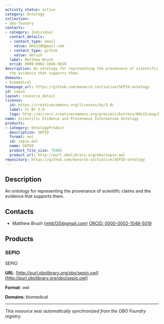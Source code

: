 ```yaml
---
activity_status: active
category: Ontology
collection:
- obo-foundry
contacts:
- category: Individual
  contact_details:
  - contact_type: email
    value: mhb120@gmail.com
  - contact_type: github
    value: mbrush
  label: Matthew Brush
  orcid: 0000-0002-1048-5019
description: An ontology for representing the provenance of scientific claims and
  the evidence that supports them.
domains:
- biomedical
homepage_url: https://github.com/monarch-initiative/SEPIO-ontology
id: sepio
layout: resource_detail
license:
  id: https://creativecommons.org/licenses/by/3.0/
  label: CC BY 3.0
  logo: http://mirrors.creativecommons.org/presskit/buttons/80x15/png/by.png
name: Scientific Evidence and Provenance Information Ontology
products:
- category: OntologyProduct
  description: SEPIO
  format: owl
  id: sepio.owl
  name: SEPIO
  product_file_size: 75985
  product_url: http://purl.obolibrary.org/obo/sepio.owl
repository: https://github.com/monarch-initiative/SEPIO-ontology
---
```

## Description

An ontology for representing the provenance of scientific claims and the evidence that supports them.

## Contacts

- Matthew Brush (mhb120@gmail.com) [ORCID: 0000-0002-1048-5019](https://orcid.org/0000-0002-1048-5019)

## Products

### SEPIO

SEPIO

**URL**: [http://purl.obolibrary.org/obo/sepio.owl](http://purl.obolibrary.org/obo/sepio.owl)

**Format**: owl

**Domains**: biomedical

---

*This resource was automatically synchronized from the OBO Foundry registry.*